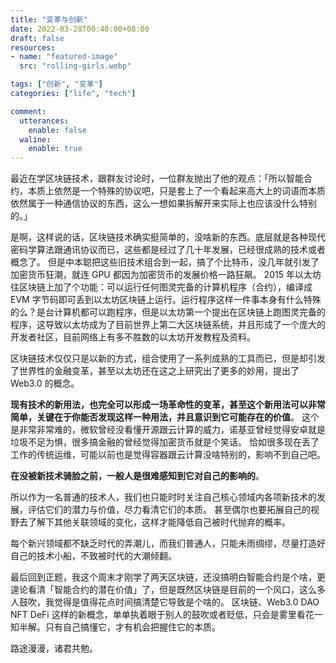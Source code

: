 ```yaml
---
title: "变革与创新"
date: 2022-03-28T00:40:00+08:00
draft: false
resources:
- name: "featured-image"
  src: "rolling-girls.webp"

tags: ["创新", "变革"]
categories: ["life", "tech"]

comment:
  utterances:
    enable: false
  waline:
    enable: true
---
```


最近在学区块链技术，跟群友讨论时，一位群友抛出了他的观点：「所以智能合约，本质上依然是一个特殊的协议吧，只是套上了一个看起来高大上的词语而本质依然属于一种通信协议的东西，这么一想如果拆解开来实际上也应该没什么特别的。」

是啊，这样说的话，区块链技术确实挺简单的，没啥新的东西。底层就是各种现代密码学算法跟通讯协议而已，这些都是经过了几十年发展，已经很成熟的技术或者概念了。
但是中本聪把这些旧技术组合到一起，搞了个比特币，没几年就引发了加密货币狂潮，就连 GPU 都因为加密货币的发展价格一路狂飙。
2015 年以太坊往区块链上加了个功能：可以运行任何图灵完备的计算机程序（合约），编译成 EVM 字节码即可丢到以太坊区块链上运行。运行程序这样一件事本身有什么特殊的么？是台计算机都可以跑程序，但是以太坊第一个提出在区块链上跑图灵完备的程序，这导致以太坊成为了目前世界上第二大区块链系统，并且形成了一个庞大的开发者社区，目前网络上有多不胜数的以太坊开发教程及资料。

区块链技术仅仅只是以新的方式，组合使用了一系列成熟的工具而已，但是却引发了世界性的金融变革，甚至以太坊还在这之上研究出了更多的妙用，提出了 Web3.0 的概念。

**现有技术的新用法，也完全可以形成一场革命性的变革，甚至这个新用法可以非常简单，关键在于你能否发现这样一种用法，并且意识到它可能存在的价值**。
这个是非常非常难的，微软曾经没看懂开源跟云计算的威力，诺基亚曾经觉得安卓就是垃圾不足为惧，很多搞金融的曾经觉得加密货币就是个笑话。
恰如很多现在丢了工作的传统运维，可能以前也是觉得容器跟云计算没啥特别的，影响不到自己吧。

**在没被新技术骑脸之前，一般人是很难感知到它对自己的影响的**。

所以作为一名普通的技术人，我们也只能时时关注自己核心领域内各项新技术的发展，评估它们的潜力与价值，尽力看清它们的本质。
甚至偶尔也要拓展自己的视野去了解下其他关联领域的变化，这样才能降低自己被时代抛弃的概率。

每个新兴领域都不缺乏时代的弄潮儿，而我们普通人，只能未雨绸缪，尽量打造好自己的技术小船，不致被时代的大潮倾翻。

最后回到正题，我这个周末才刚学了两天区块链，还没搞明白智能合约是个啥，更遑论看清「智能合约的潜在价值」了，但是既然区块链是目前的一个风口，这么多人鼓吹，我觉得是值得花点时间搞清楚它导致是个啥的。
区块链、Web3.0 DAO NFT DeFi 这样的新概念，单单执着眼于别人的鼓吹或者贬低，只会是雾里看花一知半解。只有自己搞懂它，才有机会把握住它的本质。

路途漫漫，诸君共勉。

